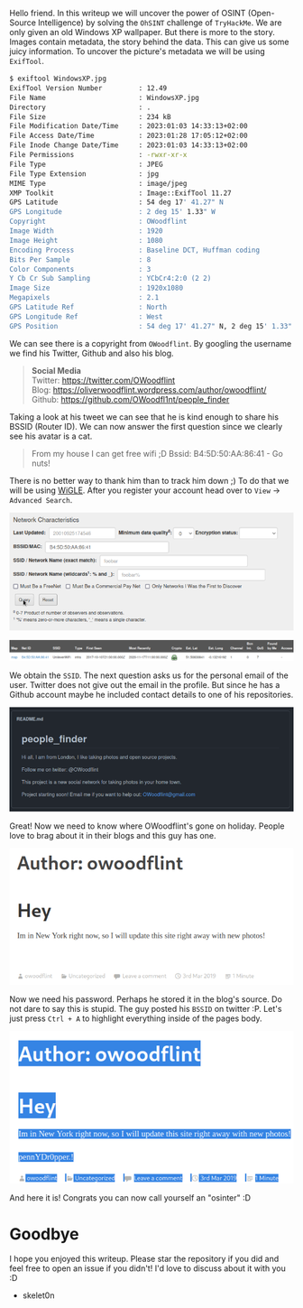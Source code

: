 Hello friend. In this writeup we will uncover the power of OSINT (Open-Source Intelligence) by solving the  `OhSINT` challenge of `TryHackMe`.
We are only given an old Windows XP wallpaper. But there is more to the story.
Images contain metadata, the story behind the data. This can give us some juicy information.
To uncover the picture's metadata we will be using `ExifTool`.

```bash
$ exiftool WindowsXP.jpg
ExifTool Version Number         : 12.49
File Name                       : WindowsXP.jpg
Directory                       : .
File Size                       : 234 kB
File Modification Date/Time     : 2023:01:03 14:33:13+02:00
File Access Date/Time           : 2023:01:28 17:05:12+02:00
File Inode Change Date/Time     : 2023:01:03 14:33:13+02:00
File Permissions                : -rwxr-xr-x
File Type                       : JPEG
File Type Extension             : jpg
MIME Type                       : image/jpeg
XMP Toolkit                     : Image::ExifTool 11.27
GPS Latitude                    : 54 deg 17' 41.27" N
GPS Longitude                   : 2 deg 15' 1.33" W
Copyright                       : OWoodflint
Image Width                     : 1920
Image Height                    : 1080
Encoding Process                : Baseline DCT, Huffman coding
Bits Per Sample                 : 8
Color Components                : 3
Y Cb Cr Sub Sampling            : YCbCr4:2:0 (2 2)
Image Size                      : 1920x1080
Megapixels                      : 2.1
GPS Latitude Ref                : North
GPS Longitude Ref               : West
GPS Position                    : 54 deg 17' 41.27" N, 2 deg 15' 1.33" W
```

We can see there is a copyright from `OWoodflint`. 
By googling the username we find his Twitter, Github and also his blog.

> **Social Media** <br>
> Twitter: https://twitter.com/OWoodflint <br>
> Blog: https://oliverwoodflint.wordpress.com/author/owoodflint/ <br>
> Github: https://github.com/OWoodfl1nt/people_finder <br>

Taking a look at his tweet we can see that he is kind enough to share his BSSID (Router ID). We can now answer the first question since we clearly see his avatar is a cat.

> From my house I can get free wifi ;D Bssid: B4:5D:50:AA:86:41 - Go nuts!

There is no better way to thank him than to track him down ;)
To do that we will be using [WiGLE](https://wigle.net). After you register your account head over to `View` -> `Advanced Search`.

![](../../assets/wigle_query.png)

![](../../assets/query_results.png)

We obtain the `SSID`. The next question asks us for the personal email of the user. Twitter does not give out the email in the profile. But since he has a Github account maybe he included contact details to one of his repositories.

![](../../assets/github_email.png)

Great! Now we need to know where OWoodflint's gone on holiday. People love to brag about it in their blogs and this guy has one. 

![](../../assets/blog_holiday.png)

Now we need his password. Perhaps he stored it in the blog's source. Do not dare to say this is stupid. The guy posted his `BSSID` on twitter :P. Let's just press `Ctrl + A` to highlight everything inside of the pages body.

![](../../assets/blog_passwd.png)

And here it is! Congrats you can now call yourself an "osinter" :D

# Goodbye
I hope you enjoyed this writeup. Please star the repository if you did and feel free to open an issue if you didn't! I'd love to discuss about it with you :D

- skelet0n
